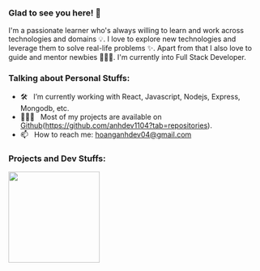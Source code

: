 ### Glad to see you here! 👋

I'm a passionate learner who's always willing to learn and work across technologies and domains 💡. I love to explore new technologies and leverage them to solve real-life problems ✨. Apart from that I also love to guide and mentor newbies 👨🏻‍💻. I'm currently into Full Stack Developer.

### Talking about Personal Stuffs:

- 🛠 &nbsp; I’m currently working with React, Javascript, Nodejs, Express, Mongodb, etc.
- 👨🏻‍💻 &nbsp; Most of my projects are available on [Github]([https://github.com/anhdev1104])(https://github.com/anhdev1104?tab=repositories).
- 📫 &nbsp; How to reach me: hoanganhdev04@gmail.com


### Projects and Dev Stuffs:

<img height="180em" src="https://github-readme-stats.vercel.app/api?username=anhdev1104&show_icons=true&hide_border=true&&count_private=true&include_all_commits=true" />

